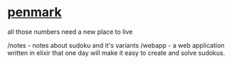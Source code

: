 # [penmark](penmark.club)
all those numbers need a new place to live

/notes - notes about sudoku and it's variants 
/webapp - a web application written in elixir that one day will make it easy to create and solve sudokus. 
